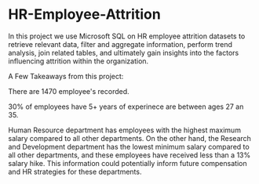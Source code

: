 # HR-Employee-Attrition

In this project we use Microsoft SQL on HR employee attrition datasets to retrieve relevant data, filter and aggregate information, 
perform trend analysis, join related tables, and ultimately gain insights into the factors influencing attrition within the organization.

A Few Takeaways from this project:

There are 1470 employee's recorded.

30% of employees have 5+ years of experinece are between ages 27 an 35.

Human Resource department has employees with the highest maximum salary compared to all other departments. 
On the other hand, the Research and Development department has the lowest minimum salary compared to all other departments, 
and these employees have received less than a 13% salary hike. This information could potentially inform future compensation and HR strategies for these departments.
